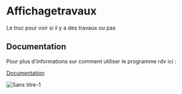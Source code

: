 # Affichagetravaux

Le truc pour voir si il y a des travaux ou pas

## Documentation
Pour plus d'informations sur comment utiliser le programme rdv ici : 

[Documentation](https://github.com/l3ochan/Affichagetravaux/wiki)

![Sans titre-1](https://github.com/l3ochan/Affichagetravaux/assets/81470534/d79a567f-506c-47b8-82d5-eaee8d8ed94a)
